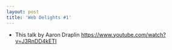 ```yaml
---
layout: post
title: 'Web Delights #1'
---
```


* This talk by Aaron Draplin https://www.youtube.com/watch?v=J3RnDD4kETI